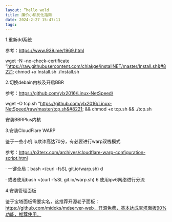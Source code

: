 ```yaml
---
layout: ”hello wold
title: 廉价小机优化指南
date: 2024-2-27 15:47:11
tags:
---
```

1.重新dd系统

参考：https://www.939.me/1969.html

wget -N –no-check-certificate “https://raw.githubusercontent.com/chiakge/installNET/master/Install.sh&#8221;
chmod +x Install.sh
./Install.sh

2.切换debain内核及开启BBR

参考：https://github.com/ylx2016/Linux-NetSpeed/

wget -O tcp.sh “https://github.com/ylx2016/Linux-NetSpeed/raw/master/tcp.sh&#8221; && chmod +x tcp.sh && ./tcp.sh

安装BBRPlus内核

3.安装CloudFlare WARP

鉴于一些小机 ip欺诈高达70分，有必要进行warp双栈模式

参考：https://p3terx.com/archives/cloudflare-warp-configuration-script.html

· 一键全局：bash <(curl -fsSL git.io/warp.sh) d

· 或者使用bash <(curl -fsSL git.io/warp.sh) 6 使用ipv6网络进行分流

4.安装管理面板

鉴于宝塔面板需要实名，这推荐开源老子面板：https://github.com/midoks/mdserver-web，开源免费，基本达成宝塔面板90%功能，推荐使用。